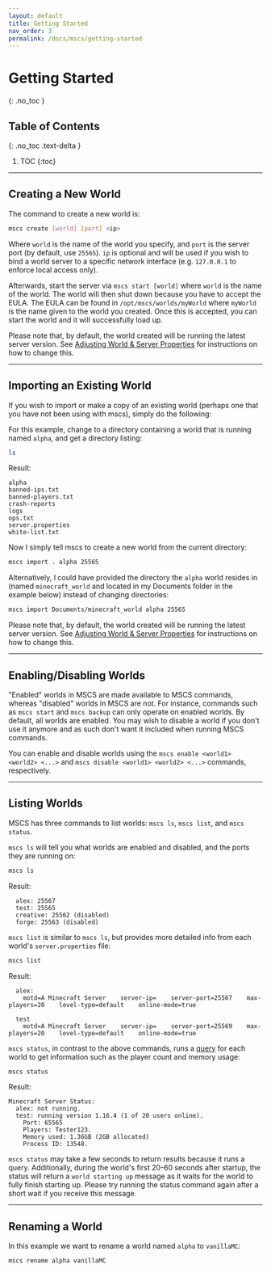 ```yaml
---
layout: default
title: Getting Started
nav_order: 3
permalink: /docs/mscs/getting-started
---
```


# Getting Started
{: .no_toc }

## Table of Contents
{: .no_toc .text-delta }

1. TOC
{:toc}

---

## Creating a New World

The command to create a new world is:

```bash
mscs create [world] [port] <ip>
```

Where `world` is the name of the world you specify, and `port` is the server port (by default, use `25565`). `ip` is
optional and will be used if you wish to bind a world server to a specific network interface (e.g. `127.0.0.1` to
enforce local access only).

Afterwards, start the server via `mscs start [world]` where `world` is the name of the world. The world will then shut
down because you have to accept the EULA. The EULA can be found in `/opt/mscs/worlds/myWorld` where `myWorld` is the
name given to the world you created. Once this is accepted, you can start the world and it will successfully load up.

Please note that, by default, the world created will be running the latest server version.
See [Adjusting World & Server Properties](adjusting-world-server-properties) for instructions on how to change this.

---

## Importing an Existing World

If you wish to import or make a copy of an existing world (perhaps one that you have not been using with mscs), simply
do the following:

For this example, change to a directory containing a world that is running named `alpha`, and get a directory listing:

```bash
ls
```

Result:

```
alpha
banned-ips.txt
banned-players.txt
crash-reports
logs
ops.txt
server.properties
white-list.txt
```

Now I simply tell mscs to create a new world from the current directory:

```bash
mscs import . alpha 25565
```

Alternatively, I could have provided the directory the `alpha` world resides in (named `minecraft_world` and located in
my Documents folder in the example below) instead of changing directories:

```bash
mscs import Documents/minecraft_world alpha 25565
```

Please note that, by default, the world created will be running the latest server version.
See [Adjusting World & Server Properties](adjusting-world-server-properties) for instructions on how to change this.

---

## Enabling/Disabling Worlds

"Enabled" worlds in MSCS are made available to MSCS commands, whereas "disabled" worlds in MSCS are not.
For instance, commands such as `mscs start` and `mscs backup` can only operate on enabled worlds.
By default, all worlds are enabled. You may wish to disable a world if you don't use it anymore and as such don't want
it included when running MSCS commands.

You can enable and disable worlds using the `mscs enable <world1> <world2> <...>`
and `mscs disable <world1> <world2> <...>` commands, respectively.

---

## Listing Worlds

MSCS has three commands to list worlds: `mscs ls`, `mscs list`, and `mscs status`.

`mscs ls` will tell you what worlds are enabled and disabled, and the ports they are running on:

```bash
mscs ls
```

Result:

```
  alex: 25567
  test: 25565
  creative: 25562 (disabled)
  forge: 25563 (disabled)
```

`mscs list` is similar to `mscs ls`, but provides more detailed info from each world's `server.properties` file:

```bash
mscs list
```

Result:

```
  alex:
    motd=A Minecraft Server    server-ip=    server-port=25567    max-players=20    level-type=default    online-mode=true

  test
    motd=A Minecraft Server    server-ip=    server-port=25569    max-players=20    level-type=default    online-mode=true
```

`mscs status`, in contrast to the above commands, runs a [query](https://wiki.vg/Query) for each world to get
information such as the player count and memory usage:

```bash
mscs status
```

Result:

```
Minecraft Server Status:
  alex: not running.
  test: running version 1.16.4 (1 of 20 users online).
    Port: 65565
    Players: Tester123.
    Memory used: 1.36GB (2GB allocated)
    Process ID: 13548.
```

`mscs status` may take a few seconds to return results because it runs a query.
Additionally, during the world's first 20-60 seconds after startup, the status will return a `world starting up` message
as it waits for the world to fully finish starting up. Please try running the status command again after a short wait if
you receive this message.

---

## Renaming a World

In this example we want to rename a world named `alpha` to `vanillaMC`:

```bash
mscs rename alpha vanillaMC
```
